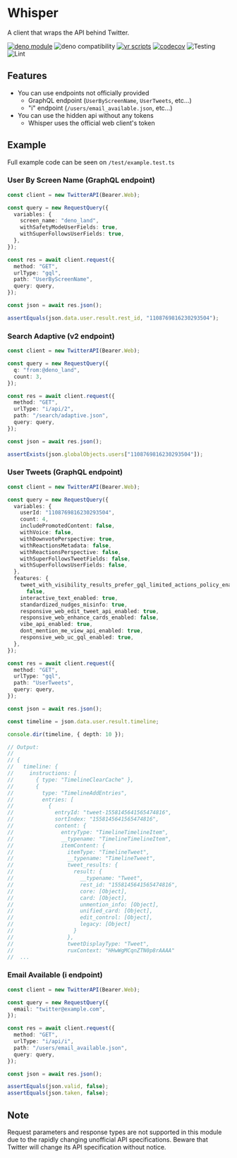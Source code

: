 # Whisper

A client that wraps the API behind Twitter.

[![deno module](https://shield.deno.dev/x/whisper)](https://deno.land/x/whisper)
![deno compatibility](https://shield.deno.dev/deno/^1.24)
[![vr scripts](https://badges.velociraptor.run/flat.svg)](https://velociraptor.run)
[![codecov](https://codecov.io/gh/p1atdev/whisper/branch/main/graph/badge.svg?token=S37OD55SBF)](https://codecov.io/gh/p1atdev/whisper)
![Testing](https://github.com/p1atdev/whisper/actions/workflows/test.yaml/badge.svg)
![Lint](https://github.com/p1atdev/whisper/actions/workflows/lint.yaml/badge.svg)

## Features

- You can use endpoints not officially provided
  - GraphQL endpoint (`UserByScreenName`, `UserTweets`, etc...)
  - "i" endpoint (`/users/email_available.json`, etc...)
- You can use the hidden api without any tokens
  - Whisper uses the official web client's token

## Example

Full example code can be seen on `/test/example.test.ts`

### User By Screen Name (GraphQL endpoint)

```ts
const client = new TwitterAPI(Bearer.Web);

const query = new RequestQuery({
  variables: {
    screen_name: "deno_land",
    withSafetyModeUserFields: true,
    withSuperFollowsUserFields: true,
  },
});

const res = await client.request({
  method: "GET",
  urlType: "gql",
  path: "UserByScreenName",
  query: query,
});

const json = await res.json();

assertEquals(json.data.user.result.rest_id, "1108769816230293504");
```

### Search Adaptive (v2 endpoint)

```ts
const client = new TwitterAPI(Bearer.Web);

const query = new RequestQuery({
  q: "from:@deno_land",
  count: 3,
});

const res = await client.request({
  method: "GET",
  urlType: "i/api/2",
  path: "/search/adaptive.json",
  query: query,
});

const json = await res.json();

assertExists(json.globalObjects.users["1108769816230293504"]);
```

### User Tweets (GraphQL endpoint)

```ts
const client = new TwitterAPI(Bearer.Web);

const query = new RequestQuery({
  variables: {
    userId: "1108769816230293504",
    count: 4,
    includePromotedContent: false,
    withVoice: false,
    withDownvotePerspective: true,
    withReactionsMetadata: false,
    withReactionsPerspective: false,
    withSuperFollowsTweetFields: false,
    withSuperFollowsUserFields: false,
  },
  features: {
    tweet_with_visibility_results_prefer_gql_limited_actions_policy_enabled:
      false,
    interactive_text_enabled: true,
    standardized_nudges_misinfo: true,
    responsive_web_edit_tweet_api_enabled: true,
    responsive_web_enhance_cards_enabled: false,
    vibe_api_enabled: true,
    dont_mention_me_view_api_enabled: true,
    responsive_web_uc_gql_enabled: true,
  },
});

const res = await client.request({
  method: "GET",
  urlType: "gql",
  path: "UserTweets",
  query: query,
});

const json = await res.json();

const timeline = json.data.user.result.timeline;

console.dir(timeline, { depth: 10 });

// Output:
//
// {
//   timeline: {
//     instructions: [
//       { type: "TimelineClearCache" },
//       {
//         type: "TimelineAddEntries",
//         entries: [
//           {
//             entryId: "tweet-1558145641565474816",
//             sortIndex: "1558145641565474816",
//             content: {
//               entryType: "TimelineTimelineItem",
//               __typename: "TimelineTimelineItem",
//               itemContent: {
//                 itemType: "TimelineTweet",
//                 __typename: "TimelineTweet",
//                 tweet_results: {
//                   result: {
//                     __typename: "Tweet",
//                     rest_id: "1558145641565474816",
//                     core: [Object],
//                     card: [Object],
//                     unmention_info: [Object],
//                     unified_card: [Object],
//                     edit_control: [Object],
//                     legacy: [Object]
//                   }
//                 },
//                 tweetDisplayType: "Tweet",
//                 ruxContext: "HHwWgMCqnZTN0p8rAAAA"
//  ...
```

### Email Available (i endpoint)

```ts
const client = new TwitterAPI(Bearer.Web);

const query = new RequestQuery({
  email: "twitter@example.com",
});

const res = await client.request({
  method: "GET",
  urlType: "i/api/i",
  path: "/users/email_available.json",
  query: query,
});

const json = await res.json();

assertEquals(json.valid, false);
assertEquals(json.taken, false);
```

## Note

Request parameters and response types are not supported in this module due to
the rapidly changing unofficial API specifications. Beware that Twitter will
change its API specification without notice.
